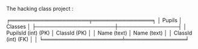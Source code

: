 
The hacking class project :

╒═════════════════════╤════════════════╕
│ Pupils              │   Classes      │
├─────────────────────┼────────────────┤
│ PupilsId (int) (PK) │   ClassId (PK) │
│ Name (text)         │   Name (text)  │
│ ClassId (int) (FK)  │                │
╘═════════════════════╧════════════════╛
